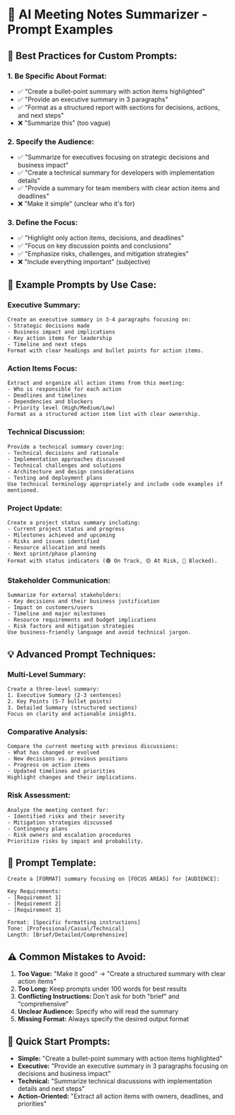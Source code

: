 # 📝 AI Meeting Notes Summarizer - Prompt Examples

## 🎯 **Best Practices for Custom Prompts:**

### **1. Be Specific About Format:**
- ✅ "Create a bullet-point summary with action items highlighted"
- ✅ "Provide an executive summary in 3 paragraphs"
- ✅ "Format as a structured report with sections for decisions, actions, and next steps"
- ❌ "Summarize this" (too vague)

### **2. Specify the Audience:**
- ✅ "Summarize for executives focusing on strategic decisions and business impact"
- ✅ "Create a technical summary for developers with implementation details"
- ✅ "Provide a summary for team members with clear action items and deadlines"
- ❌ "Make it simple" (unclear who it's for)

### **3. Define the Focus:**
- ✅ "Highlight only action items, decisions, and deadlines"
- ✅ "Focus on key discussion points and conclusions"
- ✅ "Emphasize risks, challenges, and mitigation strategies"
- ❌ "Include everything important" (subjective)

## 🚀 **Example Prompts by Use Case:**

### **Executive Summary:**
```
Create an executive summary in 3-4 paragraphs focusing on:
- Strategic decisions made
- Business impact and implications
- Key action items for leadership
- Timeline and next steps
Format with clear headings and bullet points for action items.
```

### **Action Items Focus:**
```
Extract and organize all action items from this meeting:
- Who is responsible for each action
- Deadlines and timelines
- Dependencies and blockers
- Priority level (High/Medium/Low)
Format as a structured action item list with clear ownership.
```

### **Technical Discussion:**
```
Provide a technical summary covering:
- Technical decisions and rationale
- Implementation approaches discussed
- Technical challenges and solutions
- Architecture and design considerations
- Testing and deployment plans
Use technical terminology appropriately and include code examples if mentioned.
```

### **Project Update:**
```
Create a project status summary including:
- Current project status and progress
- Milestones achieved and upcoming
- Risks and issues identified
- Resource allocation and needs
- Next sprint/phase planning
Format with status indicators (🟢 On Track, 🟡 At Risk, 🔴 Blocked).
```

### **Stakeholder Communication:**
```
Summarize for external stakeholders:
- Key decisions and their business justification
- Impact on customers/users
- Timeline and major milestones
- Resource requirements and budget implications
- Risk factors and mitigation strategies
Use business-friendly language and avoid technical jargon.
```

## 💡 **Advanced Prompt Techniques:**

### **Multi-Level Summary:**
```
Create a three-level summary:
1. Executive Summary (2-3 sentences)
2. Key Points (5-7 bullet points)
3. Detailed Summary (structured sections)
Focus on clarity and actionable insights.
```

### **Comparative Analysis:**
```
Compare the current meeting with previous discussions:
- What has changed or evolved
- New decisions vs. previous positions
- Progress on action items
- Updated timelines and priorities
Highlight changes and their implications.
```

### **Risk Assessment:**
```
Analyze the meeting content for:
- Identified risks and their severity
- Mitigation strategies discussed
- Contingency plans
- Risk owners and escalation procedures
Prioritize risks by impact and probability.
```

## 🔧 **Prompt Template:**

```
Create a [FORMAT] summary focusing on [FOCUS AREAS] for [AUDIENCE]:

Key Requirements:
- [Requirement 1]
- [Requirement 2]
- [Requirement 3]

Format: [Specific formatting instructions]
Tone: [Professional/Casual/Technical]
Length: [Brief/Detailed/Comprehensive]
```

## ⚠️ **Common Mistakes to Avoid:**

1. **Too Vague:** "Make it good" → "Create a structured summary with clear action items"
2. **Too Long:** Keep prompts under 100 words for best results
3. **Conflicting Instructions:** Don't ask for both "brief" and "comprehensive"
4. **Unclear Audience:** Specify who will read the summary
5. **Missing Format:** Always specify the desired output format

## 🎯 **Quick Start Prompts:**

- **Simple:** "Create a bullet-point summary with action items highlighted"
- **Executive:** "Provide an executive summary in 3 paragraphs focusing on decisions and business impact"
- **Technical:** "Summarize technical discussions with implementation details and next steps"
- **Action-Oriented:** "Extract all action items with owners, deadlines, and priorities"

